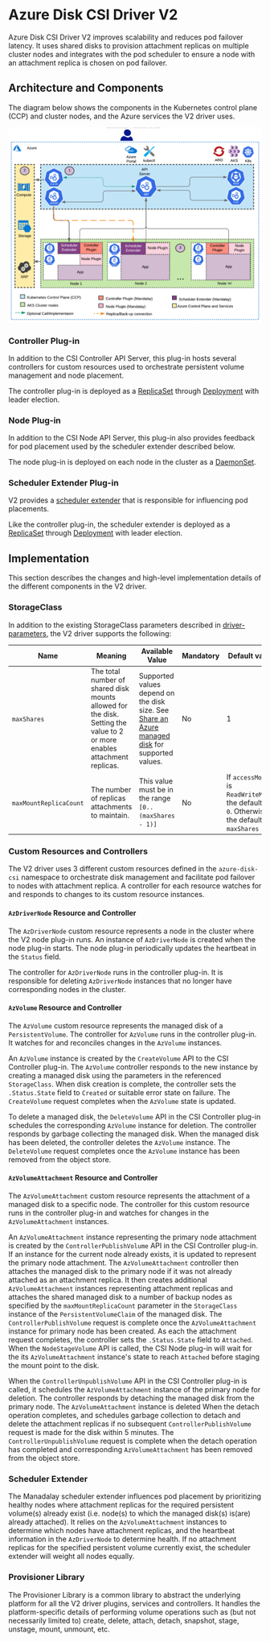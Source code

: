 # Azure Disk CSI Driver V2

Azure Disk CSI Driver V2 improves scalability and reduces pod failover latency. It uses shared disks to provision attachment replicas on multiple cluster nodes and integrates with the pod scheduler to ensure a node with an attachment replica is chosen on pod failover.

## Architecture and Components

The diagram below shows the components in the Kubernetes control plane (CCP) and cluster nodes, and the Azure services the V2 driver uses.

![V2 Architecture](images/v2_arch.png)

### Controller Plug-in

In addition to the CSI Controller API Server, this plug-in hosts several controllers for custom resources used to orchestrate persistent volume management and node placement.

The controller plug-in is deployed as a [ReplicaSet](https://kubernetes.io/docs/concepts/workloads/controllers/replicaset/) through [Deployment](https://kubernetes.io/docs/concepts/workloads/controllers/deployment/) with leader election.

### Node Plug-in

In addition to the CSI Node API Server, this plug-in also provides feedback for pod placement used by the scheduler extender described below.

The node plug-in is deployed on each node in the cluster as a [DaemonSet](https://kubernetes.io/docs/concepts/workloads/controllers/daemonset/).

### Scheduler Extender Plug-in

V2 provides a [scheduler extender](https://github.com/kubernetes/community/blob/master/contributors/design-proposals/scheduling/scheduler_extender.md) that is responsible for influencing pod placements.

Like the controller plug-in, the scheduler extender is deployed as a [ReplicaSet](https://kubernetes.io/docs/concepts/workloads/controllers/replicaset/) through [Deployment](https://kubernetes.io/docs/concepts/workloads/controllers/deployment/) with leader election.

## Implementation

This section describes the changes and high-level implementation details of the different components in the V2 driver.

### StorageClass

In addition to the existing StorageClass parameters described in [driver-parameters](driver-parameters.md), the V2 driver supports the following:

| Name | Meaning  | Available Value | Mandatory | Default value |
|------|----------|-----------------|-----------|---------------|
| `maxShares` | The total number of shared disk mounts allowed for the disk. Setting the value to 2 or more enables attachment replicas. | Supported values depend on the disk size. See [Share an Azure managed disk](https://docs.microsoft.com/en-us/azure/virtual-machines/disks-shared) for supported values. | No | 1 |
| `maxMountReplicaCount` | The number of replicas attachments to maintain. | This value must be in the range `[0..(maxShares - 1)]` | No | If `accessMode` is `ReadWriteMany`, the default is `0`. Otherwise, the default is `maxShares - 1` |

### Custom Resources and Controllers

The V2 driver uses 3 different custom resources defined in the `azure-disk-csi` namespace to orchestrate disk management and facilitate pod failover to nodes with attachment replica. A controller for each resource watches for and responds to changes to its custom resource instances.

#### `AzDriverNode` Resource and Controller

The `AzDriverNode` custom resource represents a node in the cluster where the V2 node plug-in runs. An instance of `AzDriverNode` is created when the node plug-in starts. The node plug-in periodically updates the heartbeat in the `Status` field.

The controller for `AzDriverNode` runs in the controller plug-in. It is responsible for deleting `AzDriverNode` instances that no longer have corresponding nodes in the cluster.

#### `AzVolume` Resource and Controller

The `AzVolume` custom resource represents the managed disk of a `PersistentVolume`. The controller for `AzVolume` runs in the controller plug-in. It watches for and reconciles changes in the `AzVolume` instances.

An `AzVolume` instance is created by the `CreateVolume` API to the CSI Controller plug-in. The `AzVolume` controller responds to the new instance by creating a managed disk using the parameters in the referenced `StorageClass`. When disk creation is complete, the controller sets the `.Status.State` field to `Created` or suitable error state on failure. The `CreateVolume` request completes when the `AzVolume` state is updated.

To delete a managed disk, the `DeleteVolume` API in the CSI Controller plug-in schedules the corresponding `AzVolume` instance for deletion. The controller responds by garbage collecting the managed disk. When the managed disk has been deleted, the controller deletes the `AzVolume` instance. The `DeleteVolume` request completes once the `AzVolume` instance has been removed from the object store.

#### `AzVolumeAttachment` Resource and Controller

The `AzVolumeAttachment` custom resource represents the attachment of a managed disk to a specific node. The controller for this custom resource runs in the controller plug-in and watches for changes in the `AzVolumeAttachment` instances.

An `AzVolumeAttachment` instance representing the primary node attachment is created by the `ControllerPublishVolume` API in the CSI Controller plug-in. If an instance for the current node already exists, it is updated to represent the primary node attachment. The `AzVolumeAttachment` controller then attaches the managed disk to the primary node if it was not already attached as an attachment replica. It then creates additional `AzVolumeAttachment` instances representing attachment replicas and attaches the shared managed disk to a number of backup nodes as specified by the `maxMountReplicaCount` parameter in the `StorageClass` instance of the `PersistentVolumeClaim` of the managed disk. The `ControllerPublishVolume` request is complete once the `AzVolumeAttachment` instance for primary node has been created. As each the attachment request completes, the controller sets the `.Status.State` field to `Attached`. When the `NodeStageVolume` API is called, the CSI Node plug-in will wait for the its `AzVolumeAttachment` instance's state to reach `Attached` before staging the mount point to the disk.

When the `ControllerUnpublishVolume` API in the CSI Controller plug-in is called, it schedules the `AzVolumeAttachment` instance of the primary node for deletion. The controller responds by detaching the managed disk from the primary node. The `AzVolumeAttachment` instance is deleted When the detach operation completes, and schedules garbage collection to detach and delete the attachment replicas if no subsequent `ControllerPublishVolume` request is made for the disk within 5 minutes. The `ControllerUnpublishVolume` request is complete when the detach operation has completed and corresponding `AzVolumeAttachment` has been removed from the object store.

### Scheduler Extender

The Manadalay scheduler extender influences pod placement by prioritizing healthy nodes where attachment replicas for the required persistent volume(s) already exist (i.e. node(s) to which the managed disk(s) is(are) already attached). It relies on the `AzVolumeAttachment` instances 
to determine which nodes have attachment replicas, and the heartbeat information in the `AzDriverNode` to determine health. If no attachment replicas for the specified persistent volume currently exist, the scheduler extender will weight all nodes equally.

### Provisioner Library

The Provisioner Library is a common library to abstract the underlying platform for all the V2 driver plugins, services and controllers. It handles the platform-specific details of performing volume operations such as (but not necessarily limited to) create, delete, attach, detach, snapshot, stage, unstage, mount, unmount, etc.
